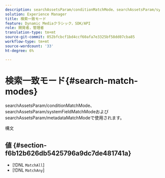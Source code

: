 ```yaml
---
description: searchAssetsParam/conditionMatchMode、searchAssetsParam/systemFieldMatchModeおよびsearchAssetsParam/metadataMatchModeで使用されます。
solution: Experience Manager
title: 検索一致モード
feature: Dynamic Mediaクラシック，SDK/API
role: 開発者，管理者
translation-type: tm+mt
source-git-commit: 052bfcbcf1bd4ccf60afa7e3325bf58dd07cba85
workflow-type: tm+mt
source-wordcount: '33'
ht-degree: 6%

---
```



# 検索一致モード{#search-match-modes}

searchAssetsParam/conditionMatchMode、searchAssetsParam/systemFieldMatchModeおよびsearchAssetsParam/metadataMatchModeで使用されます。

構文

## 値 {#section-f6b12b626db5425796a9dc7de481741a}

* [!DNL `MatchAll`]
* [!DNL `MatchAny`]

